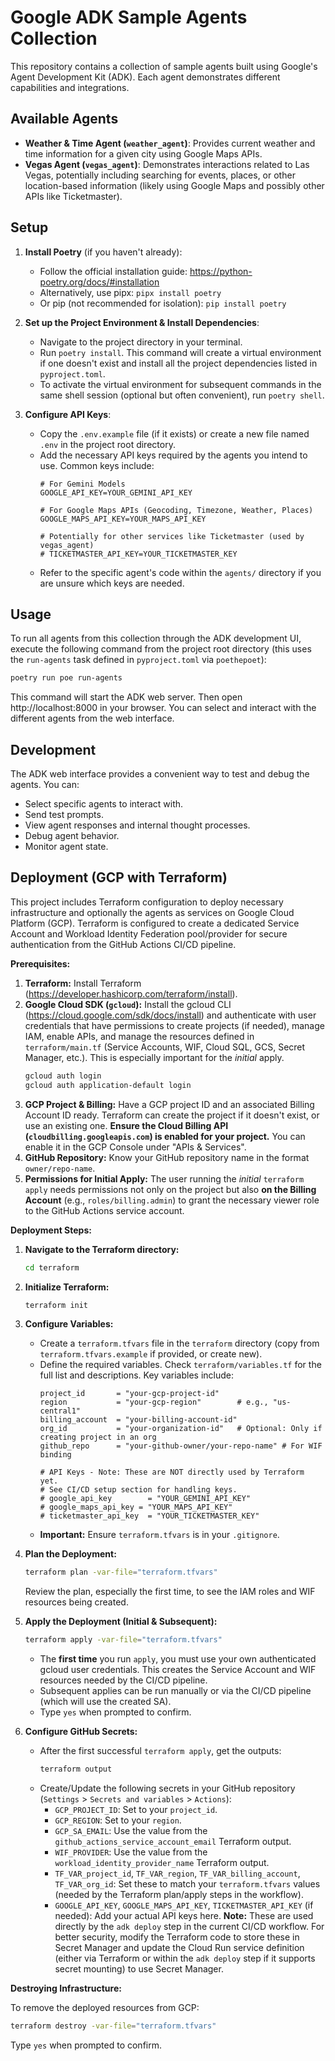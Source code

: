 # Google ADK Sample Agents Collection

This repository contains a collection of sample agents built using Google's Agent Development Kit (ADK). Each agent demonstrates different capabilities and integrations.

## Available Agents

*   **Weather & Time Agent (`weather_agent`)**: Provides current weather and time information for a given city using Google Maps APIs.
*   **Vegas Agent (`vegas_agent`)**: Demonstrates interactions related to Las Vegas, potentially including searching for events, places, or other location-based information (likely using Google Maps and possibly other APIs like Ticketmaster).

## Setup

1.  **Install Poetry** (if you haven't already):
    *   Follow the official installation guide: https://python-poetry.org/docs/#installation
    *   Alternatively, use pipx: `pipx install poetry`
    *   Or pip (not recommended for isolation): `pip install poetry`

2.  **Set up the Project Environment & Install Dependencies**:
    *   Navigate to the project directory in your terminal.
    *   Run `poetry install`. This command will create a virtual environment if one doesn't exist and install all the project dependencies listed in `pyproject.toml`.
    *   To activate the virtual environment for subsequent commands in the same shell session (optional but often convenient), run `poetry shell`.

3.  **Configure API Keys**:
    *   Copy the `.env.example` file (if it exists) or create a new file named `.env` in the project root directory.
    *   Add the necessary API keys required by the agents you intend to use. Common keys include:
        ```dotenv
        # For Gemini Models
        GOOGLE_API_KEY=YOUR_GEMINI_API_KEY
        
        # For Google Maps APIs (Geocoding, Timezone, Weather, Places)
        GOOGLE_MAPS_API_KEY=YOUR_MAPS_API_KEY
        
        # Potentially for other services like Ticketmaster (used by vegas_agent)
        # TICKETMASTER_API_KEY=YOUR_TICKETMASTER_KEY 
        ```
    *   Refer to the specific agent's code within the `agents/` directory if you are unsure which keys are needed.

## Usage

To run all agents from this collection through the ADK development UI, execute the following command from the project root directory (this uses the `run-agents` task defined in `pyproject.toml` via `poethepoet`):

```bash
poetry run poe run-agents
```

This command will start the ADK web server. Then open http://localhost:8000 in your browser. You can select and interact with the different agents from the web interface.

## Development

The ADK web interface provides a convenient way to test and debug the agents. You can:

*   Select specific agents to interact with.
*   Send test prompts.
*   View agent responses and internal thought processes.
*   Debug agent behavior.
*   Monitor agent state.

## Deployment (GCP with Terraform)

This project includes Terraform configuration to deploy necessary infrastructure and optionally the agents as services on Google Cloud Platform (GCP). Terraform is configured to create a dedicated Service Account and Workload Identity Federation pool/provider for secure authentication from the GitHub Actions CI/CD pipeline.

**Prerequisites:**

1.  **Terraform:** Install Terraform (https://developer.hashicorp.com/terraform/install).
2.  **Google Cloud SDK (`gcloud`):** Install the gcloud CLI (https://cloud.google.com/sdk/docs/install) and authenticate with user credentials that have permissions to create projects (if needed), manage IAM, enable APIs, and manage the resources defined in `terraform/main.tf` (Service Accounts, WIF, Cloud SQL, GCS, Secret Manager, etc.). This is especially important for the *initial* apply.
    ```bash
    gcloud auth login
    gcloud auth application-default login
    ```
3.  **GCP Project & Billing:** Have a GCP project ID and an associated Billing Account ID ready. Terraform can create the project if it doesn't exist, or use an existing one. **Ensure the Cloud Billing API (`cloudbilling.googleapis.com`) is enabled for your project.** You can enable it in the GCP Console under "APIs & Services".
4.  **GitHub Repository:** Know your GitHub repository name in the format `owner/repo-name`.
5.  **Permissions for Initial Apply:** The user running the *initial* `terraform apply` needs permissions not only on the project but also **on the Billing Account** (e.g., `roles/billing.admin`) to grant the necessary viewer role to the GitHub Actions service account.

**Deployment Steps:**

1.  **Navigate to the Terraform directory:**
    ```bash
    cd terraform
    ```

2.  **Initialize Terraform:**
    ```bash
    terraform init
    ```

3.  **Configure Variables:**
    *   Create a `terraform.tfvars` file in the `terraform` directory (copy from `terraform.tfvars.example` if provided, or create new).
    *   Define the required variables. Check `terraform/variables.tf` for the full list and descriptions. Key variables include:
        ```hcl
        project_id       = "your-gcp-project-id"
        region           = "your-gcp-region"        # e.g., "us-central1"
        billing_account  = "your-billing-account-id"
        org_id           = "your-organization-id"   # Optional: Only if creating project in an org
        github_repo      = "your-github-owner/your-repo-name" # For WIF binding
        
        # API Keys - Note: These are NOT directly used by Terraform yet.
        # See CI/CD setup section for handling keys.
        # google_api_key        = "YOUR_GEMINI_API_KEY"
        # google_maps_api_key = "YOUR_MAPS_API_KEY"
        # ticketmaster_api_key  = "YOUR_TICKETMASTER_KEY"
        ```
    *   **Important:** Ensure `terraform.tfvars` is in your `.gitignore`.

4.  **Plan the Deployment:**
    ```bash
    terraform plan -var-file="terraform.tfvars"
    ```
    Review the plan, especially the first time, to see the IAM roles and WIF resources being created.

5.  **Apply the Deployment (Initial & Subsequent):**
    ```bash
    terraform apply -var-file="terraform.tfvars"
    ```
    *   The **first time** you run `apply`, you must use your own authenticated gcloud user credentials. This creates the Service Account and WIF resources needed by the CI/CD pipeline.
    *   Subsequent applies can be run manually or via the CI/CD pipeline (which will use the created SA).
    *   Type `yes` when prompted to confirm.

6.  **Configure GitHub Secrets:**
    *   After the first successful `terraform apply`, get the outputs:
        ```bash
        terraform output
        ```
    *   Create/Update the following secrets in your GitHub repository (`Settings` > `Secrets and variables` > `Actions`):
        *   `GCP_PROJECT_ID`: Set to your `project_id`.
        *   `GCP_REGION`: Set to your `region`.
        *   `GCP_SA_EMAIL`: Use the value from the `github_actions_service_account_email` Terraform output.
        *   `WIF_PROVIDER`: Use the value from the `workload_identity_provider_name` Terraform output.
        *   `TF_VAR_project_id`, `TF_VAR_region`, `TF_VAR_billing_account`, `TF_VAR_org_id`: Set these to match your `terraform.tfvars` values (needed by the Terraform plan/apply steps in the workflow).
        *   `GOOGLE_API_KEY`, `GOOGLE_MAPS_API_KEY`, `TICKETMASTER_API_KEY` (if needed): Add your actual API keys here. **Note:** These are used directly by the `adk deploy` step in the current CI/CD workflow. For better security, modify the Terraform code to store these in Secret Manager and update the Cloud Run service definition (either via Terraform or within the `adk deploy` step if it supports secret mounting) to use Secret Manager.

**Destroying Infrastructure:**

To remove the deployed resources from GCP:

```bash
terraform destroy -var-file="terraform.tfvars"
```
Type `yes` when prompted to confirm. 